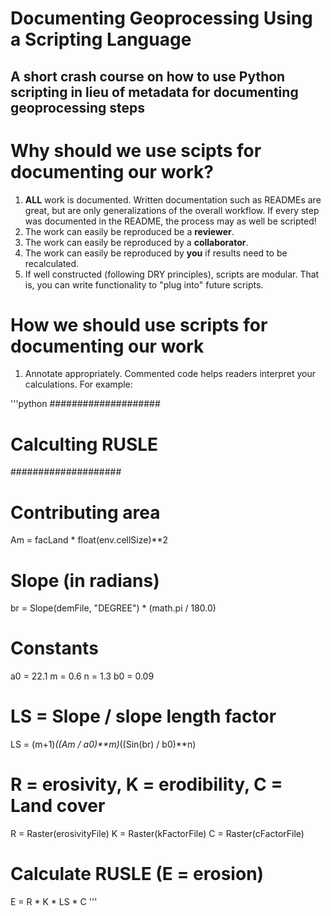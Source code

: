 Documenting Geoprocessing Using a Scripting Language
========================

A short crash course on how to use Python scripting in lieu of metadata for documenting geoprocessing steps
------------------------

# **Why** should we use scipts for documenting our work?

1. **ALL** work is documented. Written documentation such as READMEs are great, but are only generalizations of the overall workflow. If every step was documented in the README, the process may as well be scripted!
2. The work can easily be reproduced be a **reviewer**.
3. The work can easily be reproduced by a **collaborator**.
4. The work can easily be reproduced by **you** if results need to be recalculated.
5. If well constructed (following DRY principles), scripts are modular. That is, you can write functionality to "plug into" future scripts.

# **How** we should use scripts for documenting our work

1. Annotate appropriately. Commented code helps readers interpret your calculations. For example:

'''python
####################
# Calculting RUSLE #
####################

# Contributing area
Am = facLand * float(env.cellSize)**2
# Slope (in radians)
br = Slope(demFile, "DEGREE") * (math.pi / 180.0)

# Constants
a0 = 22.1
m = 0.6
n = 1.3
b0 = 0.09

# LS = Slope / slope length factor
LS  =  (m+1)*((Am / a0)**m)*((Sin(br) / b0)**n)

# R = erosivity, K = erodibility, C = Land cover
R = Raster(erosivityFile)
K = Raster(kFactorFile)
C = Raster(cFactorFile)

# Calculate RUSLE (E = erosion)
E = R * K * LS * C
'''
